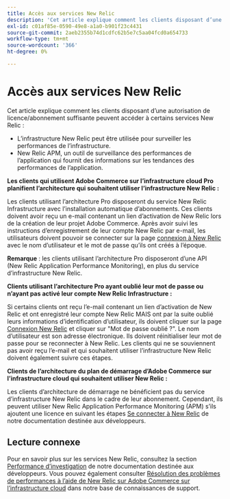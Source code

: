 ```yaml
---
title: Accès aux services New Relic
description: 'Cet article explique comment les clients disposant d’une autorisation de licence/abonnement suffisante peuvent accéder à certains services New Relic :'
exl-id: c01af85e-0590-49e8-a1a0-b901f23c4431
source-git-commit: 2aeb2355b74d1cdfc62b5e7c5aa04fcd0a654733
workflow-type: tm+mt
source-wordcount: '366'
ht-degree: 0%

---
```


# Accès aux services New Relic

Cet article explique comment les clients disposant d’une autorisation de licence/abonnement suffisante peuvent accéder à certains services New Relic :

* L’infrastructure New Relic peut être utilisée pour surveiller les performances de l’infrastructure.
* New Relic APM, un outil de surveillance des performances de l’application qui fournit des informations sur les tendances des performances de l’application.

**Les clients qui utilisent Adobe Commerce sur l’infrastructure cloud Pro planifient l’architecture qui souhaitent utiliser l’infrastructure New Relic :**

Les clients utilisant l’architecture Pro disposeront du service New Relic Infrastructure avec l’installation automatique d’abonnements. Ces clients doivent avoir reçu un e-mail contenant un lien d’activation de New Relic lors de la création de leur projet Adobe Commerce. Après avoir suivi les instructions d’enregistrement de leur compte New Relic par e-mail, les utilisateurs doivent pouvoir se connecter sur la page [connexion à New Relic](https://login.newrelic.com/login) avec le nom d’utilisateur et le mot de passe qu’ils ont créés à l’époque.

**Remarque** : les clients utilisant l’architecture Pro disposeront d’une API (New Relic Application Performance Monitoring), en plus du service d’infrastructure New Relic.

**Clients utilisant l’architecture Pro ayant oublié leur mot de passe ou n’ayant pas activé leur compte New Relic Infrastructure :**

Si certains clients ont reçu l’e-mail contenant un lien d’activation de New Relic et ont enregistré leur compte New Relic MAIS ont par la suite oublié leurs informations d’identification d’utilisateur, ils doivent cliquer sur la page [Connexion New Relic](https://login.newrelic.com/login) et cliquer sur &quot;Mot de passe oublié ?&quot;. Le nom d’utilisateur est son adresse électronique. Ils doivent réinitialiser leur mot de passe pour se reconnecter à New Relic. Les clients qui ne se souviennent pas avoir reçu l’e-mail et qui souhaitent utiliser l’infrastructure New Relic doivent également suivre ces étapes.

**Clients de l’architecture du plan de démarrage d’Adobe Commerce sur l’infrastructure cloud qui souhaitent utiliser New Relic :**

Les clients d’architecture de démarrage ne bénéficient pas du service d’infrastructure New Relic dans le cadre de leur abonnement. Cependant, ils peuvent utiliser New Relic Application Performance Monitoring (APM) s’ils ajoutent une licence en suivant les étapes [Se connecter à New Relic](https://experienceleague.adobe.com/en/docs/commerce-cloud-service/user-guide/monitor/new-relic/new-relic-service) de notre documentation destinée aux développeurs.

## Lecture connexe

Pour en savoir plus sur les services New Relic, consultez la section [Performance d’investigation](https://experienceleague.adobe.com/en/docs/commerce-cloud-service/user-guide/monitor/new-relic/new-relic-service) de notre documentation destinée aux développeurs. Vous pouvez également consulter [Résolution des problèmes de performances à l’aide de New Relic sur Adobe Commerce sur l’infrastructure cloud](/help/troubleshooting/miscellaneous/troubleshoot-performance-using-new-relic-on-magento-commerce.md) dans notre base de connaissances de support.
